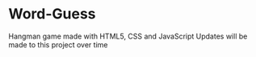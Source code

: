 # Word-Guess
Hangman game made with HTML5, CSS and JavaScript
Updates will be made to this project over time
